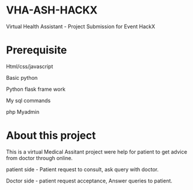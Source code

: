 # VHA-ASH-HACKX
Virtual Health Assistant - Project Submission for Event HackX

# Prerequisite
Html/css/javascript

Basic python

Python flask frame work

My sql commands

php Myadmin

# About this project
This is a virtual Medical Assitant project were help for patient to get advice from doctor through online.

patient side - Patient request to consult, ask query with doctor.

Doctor side - patient request acceptance, Answer queries to patient.

